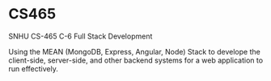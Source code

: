 # CS465
SNHU CS-465 C-6 Full Stack Development

Using the MEAN  (MongoDB, Express, Angular, Node) Stack to develope the client-side, server-side, and other backend systems for a web application to run effectively.
